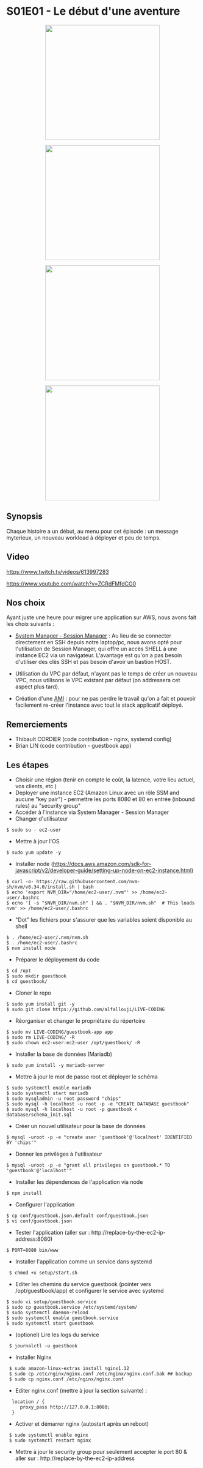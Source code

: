 # S01E01 - Le début d'une aventure 

<p align="center"><img witdh="300" height="300" src="https://raw.githubusercontent.com/alfallouji/LIVE-CODING/master/episodes/assets/s01e01-d.png" /></p>

<p align="center"><img witdh="300" height="300" src="https://raw.githubusercontent.com/alfallouji/LIVE-CODING/master/episodes/assets/s01e01-a.png" /></p>

<p align="center"><img witdh="300" height="300" src="https://raw.githubusercontent.com/alfallouji/LIVE-CODING/master/episodes/assets/s01e01-b.png" /></p>

<p align="center"><img witdh="300" height="300" src="https://raw.githubusercontent.com/alfallouji/LIVE-CODING/master/episodes/assets/s01e01-c.png" /></p>


## Synopsis
Chaque histoire a un début, au menu pour cet épisode : un message myterieux, un nouveau workload à déployer et peu de temps. 

## Video
https://www.twitch.tv/videos/613997283

https://www.youtube.com/watch?v=ZCRdFMfdCG0

## Nos choix
Ayant juste une heure pour migrer une application sur AWS, nous avons fait les choix suivants : 

 - [System Manager - Session Manager](https://docs.aws.amazon.com/systems-manager/latest/userguide/session-manager.html) : Au lieu de se connecter directement en SSH depuis notre laptop/pc, nous avons opté pour l'utilisation de Session Manager, qui offre un accès SHELL à une instance EC2 via un navigateur. L'avantage est qu'on a pas besoin d'utiliser des clès SSH et pas besoin d'avoir un bastion HOST. 

 - Utilisation du VPC par défaut, n'ayant pas le temps de créer un nouveau VPC, nous utilisons le VPC existant par défaut (on addressera cet aspect plus tard).
 
 - Création d'une [AMI](https://docs.aws.amazon.com/fr_fr/AWSEC2/latest/UserGuide/AMIs.html) : pour ne pas perdre le travail qu'on a fait et pouvoir facilement re-créer l'instance avec tout le stack applicatif déployé.

## Remerciements
 - Thibault CORDIER (code contribution - nginx, systemd config)
 - Brian LIN (code contribution - guestbook app)

## Les étapes

 * Choisir une région (tenir en compte le coût, la latence, votre lieu actuel, vos clients, etc.)
 * Deployer une instance EC2 (Amazon Linux avec un rôle SSM and aucune "key pair") - permettre les ports 8080 et 80 en entrée (inbound rules) au "security group"
 * Accéder à l'instance via System Manager - Session Manager 
 * Changer d'utilisateur
 
 ```console
 $ sudo su - ec2-user
```

 * Mettre à jour l'OS 
 
 ```console 
 $ sudo yum update -y
```

 * Installer node (https://docs.aws.amazon.com/sdk-for-javascript/v2/developer-guide/setting-up-node-on-ec2-instance.html)
 
 ```console 
 $ curl -o- https://raw.githubusercontent.com/nvm-sh/nvm/v0.34.0/install.sh | bash
 $ echo 'export NVM_DIR="/home/ec2-user/.nvm"' >> /home/ec2-user/.bashrc
 $ echo '[ -s "$NVM_DIR/nvm.sh" ] && . "$NVM_DIR/nvm.sh"  # This loads nvm' >> /home/ec2-user/.bashrc
```

* "Dot" les fichiers pour s'assurer que les variables soient disponible au shell

 ```console 
 $ . /home/ec2-user/.nvm/nvm.sh
 $ . /home/ec2-user/.bashrc
 $ nvm install node
```

 * Préparer le déployement du code
 
 ```console  
 $ cd /opt
 $ sudo mkdir guestbook
 $ cd guestbook/
```

 * Cloner le repo
 
 ```console  
 $ sudo yum install git -y
 $ sudo git clone https://github.com/alfallouji/LIVE-CODING
```

 * Réorganiser et changer le propriétaire du répertoire
 
 ```console  
 $ sudo mv LIVE-CODING/guestbook-app app
 $ sudo rm LIVE-CODING/ -R
 $ sudo chown ec2-user:ec2-user /opt/guestbook/ -R
```

 * Installer la base de données (Mariadb)
 
 ```console  
 $ sudo yum install -y mariadb-server
```

 * Mettre à jour le mot de passe root et déployer le schéma
 
 ```console  
 $ sudo systemctl enable mariadb
 $ sudo systemctl start mariadb
 $ sudo mysqladmin -u root password "chips"
 $ sudo mysql -h localhost -u root -p -e "CREATE DATABASE guestbook"
 $ sudo mysql -h localhost -u root -p guestbook < database/schema_init.sql
```

 * Créer un nouvel utilisateur pour la base de données
 
 ```console  
 $ mysql -uroot -p -e "create user 'guestbook'@'localhost' IDENTIFIED BY 'chips'"
```

 * Donner les privilèges à l'utilisateur
 
 ```console  
 $ mysql -uroot -p -e "grant all privileges on guestbook.* TO 'guestbook'@'localhost'"
```

 * Installer les dépendences de l'application via node
 
 ```console  
 $ npm install
```

 * Configurer l'application
 
 ```console  
 $ cp conf/guestbook.json.default conf/guestbook.json
 $ vi conf/guestbook.json
 ```
 
 * Tester l'application (aller sur : http://replace-by-the-ec2-ip-address:8080)
 
  ```console 
 $ PORT=8080 bin/www
 ```

 * Installer l'application comme un service dans systemd
 
```console 
 $ chmod +x setup/start.sh
```

 * Editer les chemins du service guestbook (pointer vers /opt/guestbook/app) et configurer le service avec systemd
 
 ```console 
 $ sudo vi setup/guestbook.service
 $ sudo cp guestbook.service /etc/systemd/system/
 $ sudo systemctl daemon-reload
 $ sudo systemctl enable guestbook.service
 $ sudo systemctl start guestbook
```

 * (optionel) Lire les logs du service 
 
```console
 $ journalctl -u guestbook
```

 * Installer Nginx
 
```console
 $ sudo amazon-linux-extras install nginx1.12
 $ sudo cp /etc/nginx/nginx.conf /etc/nginx/nginx.conf.bak ## backup
 $ sudo cp nginx.conf /etc/nginx/nginx.conf
 ```

 * Editer nginx.conf (mettre à jour la section suivante) :
 
```console  
  location / {
     proxy_pass http://127.0.0.1:8080;
  }
```

 * Activer et démarrer nginx (autostart après un reboot)
 
```console  
 $ sudo systemctl enable nginx
 $ sudo systemctl restart nginx
```
 
 * Mettre à jour le security group pour seulement accepter le port 80 & aller sur : http://replace-by-the-ec2-ip-address
